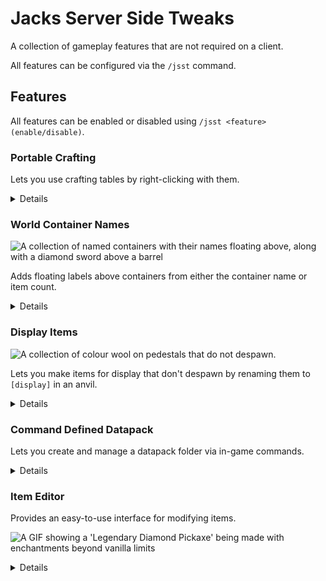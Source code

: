 # Jacks Server Side Tweaks

A collection of gameplay features that are not required on a client.

All features can be configured via the `/jsst` command.

## Features

All features can be enabled or disabled using `/jsst <feature> (enable/disable)`.

### Portable Crafting

Lets you use crafting tables by right-clicking with them.

<details>

Valid items to check are contained in the
[jsst:items/crafting_tables](https://github.com/JackFred2/JacksServerSideTweaks/blob/1.19/src/main/resources/data/jsst/tags/items/crafting_tables.json) 
tag, which can be extended using data packs or the Command Defined Datapack feature below.

#### Config

| Option    | Description                                                    | Default | Valid Options   |
|-----------|----------------------------------------------------------------|---------|-----------------|
| sneakOnly | Whether players need to sneak to use crafting tables as items. | `false` | `true`, `false` |

</details>

### World Container Names

![A collection of named containers with their names floating above, along with a diamond sword above a barrel](https://i.imgur.com/PFrsD9q.png)

Adds floating labels above containers from either the container name or item count.

<details>

Uses the new Display Entities from 23w06a.

To give a name to a container, rename it in an anvil. You can use the format `[item:<ITEM_STACK>]` to display an item instead, 
using the same syntax as the `/give` command. Examples:

- `[item:minecraft:golden_apple]`
- `[item:potion{Potion:"night_vision"}]`

If you give a container the name `[max-count]`, the item displayed will update to the highest-count item in the
container
every time it is opened.

#### Admin

To clean up if you ever remove JSST, you can run the following command to remove lingering display entities:

`/kill @e[tag=jsst_world_container_name]`

#### Config

| Option               | Description                                   | Default  | Valid Options        |
|----------------------|-----------------------------------------------|----------|----------------------|
| facingMode           | How labels should face the player.            | `CENTER` | `CENTER`, `VERTICAL` |
| labelRangeMultiplier | Multiplier for the distance labels are shown. | `1`      | `[0.25, 4]`          |

</details>

### Display Items

![A collection of colour wool on pedestals that do not despawn.](https://i.imgur.com/8nFBqdu.png)

Lets you make items for display that don't despawn by renaming them to `[display]` in an anvil.

<details>

Useful for shops or showcases. Plays a chime sound if a display item is successfully made.

**Warning**: This does not prevent the item from being destroyed in other ways, such as cactus, lava, `/kill`, cleanup
plugins, or being moved with hoppers or water.

#### Admin

To 'take ownership' of nearby items, run the following command:

`/execute as @e[type=item,tag=jsst_display_item,distance=..5] run data modify entity @s Owner set from entity @p UUID`

#### Config

| Option          | Description                                                                                                                                              | Default | Valid Options   |
|-----------------|----------------------------------------------------------------------------------------------------------------------------------------------------------|---------|-----------------|
| ownerPickupOnly | Should only the player who dropped the item be able to pick it back up.                                                                                  | `true`  | `true`, `false` |
| operatorOnly    | Should only server operators be allowed to create display items? Does not apply in single player. Recommended to enable ownerPickupOnly if this is true. | `false` | `true`, `false` |

</details>

### Command Defined Datapack

Lets you create and manage a datapack folder via in-game commands.

<details>

Currently, only supports tags. Designed to help configure mods game features using tags such as `minecraft:enderman_holdable`, 
or `jsst:crafting_tables`, or just creating tags for your server easier.

`/jsst cdd save` - Manually saves a copy of the current datapack in-memory. Should not be required in most cases as other 
commands that modify the pack call this directly.

#### Tags

See also: [Tag JSON Format](https://minecraft.fandom.com/wiki/Tag#JSON_format)

Base command: `/jsst cdd tag <registry>`

`<registry>` defines which registry the tags should be looked up through. For example, you'll want `minecraft:item` to
modify item tags or `minecraft:block` for block tags.

- `.. listTags [filter]` - Lists all tags that are registered for this registry.
- `.. list <tag>` - Lists all elements in a given tag. This is after tags have been 'flattened' i.e. tags referenced by other tags are not shown.
- `.. add <tag> value <element> [isOptional]` - Adds an element to a `<tag>` in the datapack.
- `.. add <tag> tag <newTag> [isOptional]` - Adds a reference to `<newTag>` in `<tag>` in the datapack.
- `.. remove <tag> <element>` - Removes an element from `<tag>` in the datapack. This does **not** let you remove items from tags defined elsewhere; use `setReplace` below to overwrite them.
- `.. setReplace <tag> <shouldReplace>` - Marks `<tag>` to overwrite other tags with the same name.

##### Example (Adding nether stars to the crafting table list for Portable Crafting above)

1. `/jsst cdd tag minecraft:item add jsst:crafting_tables value minecraft:nether_star`
2. `/datapack enable "file/jsstCDD"` on first generation
3. `/reload`

</details>

### Item Editor

Provides an easy-to-use interface for modifying items.

![A GIF showing a 'Legendary Diamond Pickaxe' being made with enchantments beyond vanilla limits](https://i.imgur.com/FPR6J4R.gif)

<details>

To begin, run the command `/jsst itemEditor hand` to change the item in your hand, or `.. itemEditor item <item>` to use a template.

![An image showing the main menu of the item editor](https://i.imgur.com/GATsFyi.png)

This feature will only show editors possibly usable with the given item, and currently supports the following:

- Name Editors, with a simple and complex version
- Lore Editor
- Enchantment Editors,
- [Written Books] Author Editor
- [Written Books] Book Unsigner
- [Player Head] Head Owner Changer

</details>